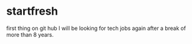 # startfresh
first thing on git hub
I will be looking for tech jobs again after a break of more than 8 years. 
